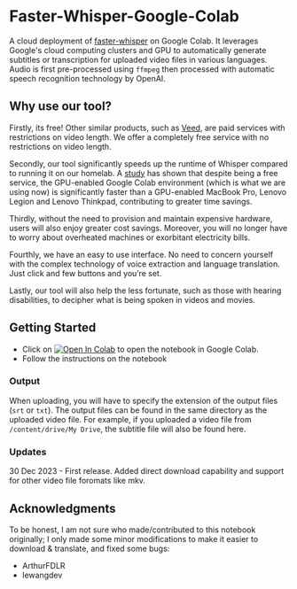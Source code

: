# Faster-Whisper-Google-Colab

A cloud deployment of [faster-whisper](https://github.com/guillaumekln/faster-whisper) on Google Colab. It leverages Google's cloud computing clusters and GPU to automatically generate subtitles or transcription for uploaded video files in various languages. Audio is first pre-processed using `ffmpeg` then processed with automatic speech recognition technology by OpenAI.


## Why use our tool? 
Firstly, its free! Other similar products, such as [Veed](https://www.veed.io/pricing), are paid services with restrictions on video length. We offer a completely free service with no restrictions on video length. 

Secondly, our tool significantly speeds up the runtime of Whisper compared to running it on our homelab. A [study](https://towardsdatascience.com/google-colab-how-does-it-compare-to-a-gpu-enabled-laptop-851c1e0a2ca9) has shown that despite being a free service, the GPU-enabled Google Colab environment (which is what we are using now) is significantly faster than a GPU-enabled MacBook Pro, Lenovo Legion and Lenovo Thinkpad, contributing to greater time savings. 

Thirdly, without the need to provision and maintain expensive hardware, users will also enjoy greater cost savings. Moreover, you will no longer have to worry about overheated machines or exorbitant electricity bills. 

Fourthly, we have an easy to use interface. No need to concern yourself with the complex technology of voice extraction and language translation. Just click and few buttons and you’re set. 

Lastly, our tool will also help the less fortunate, such as those with hearing disabilities, to decipher what is being spoken in videos and movies. 
## Getting Started
- Click on <a href="https://colab.research.google.com/github/ChanJianHao/Faster-Whisper-Google-Colab/blob/main/faster_whisper_youtube_drive.ipynb" target="_parent"><img src="https://colab.research.google.com/assets/colab-badge.svg" alt="Open In Colab"/></a> to open the notebook in Google Colab. <br>
- Follow the instructions on the notebook


### Output

When uploading, you will have to specify the extension of the output files (`srt` or `txt`). The output files can be found in the same directory as the uploaded video file. For example, if you uploaded a video file from `/content/drive/My Drive`, the subtitle file will also be found here.

### Updates

30 Dec 2023 - First release. Added direct download capability and support for other video file foromats like mkv.

## Acknowledgments

To be honest, I am not sure who made/contributed to this notebook originally; I only made some minor modifications to make it easier to download & translate, and fixed some bugs:
- ArthurFDLR
- lewangdev


